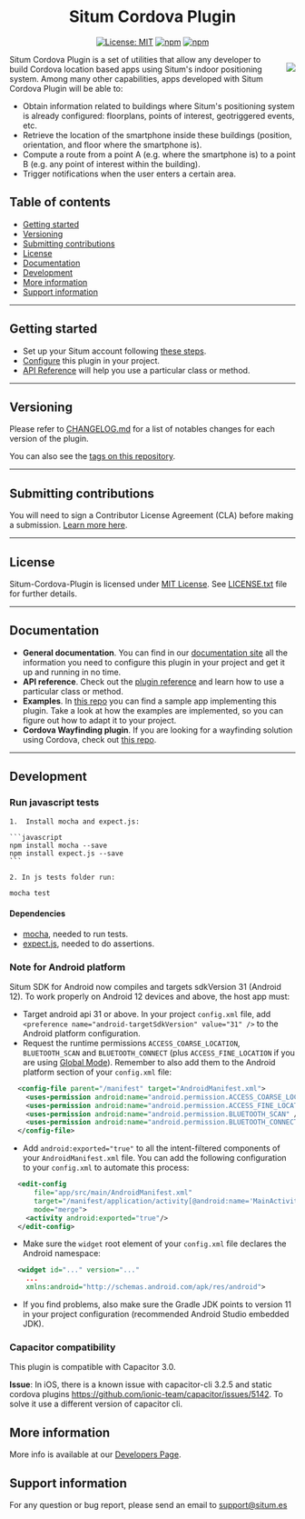 <div style="text-align:center">

# Situm Cordova Plugin
[![License: MIT](https://img.shields.io/badge/License-MIT-blue.svg)](https://opensource.org/licenses/MIT)
[![npm](https://img.shields.io/npm/v/situm-cordova-plugin-official.svg)](https://www.npmjs.com/package/situm-cordova-plugin-official)
[![npm](https://img.shields.io/npm/dm/situm-cordova-plugin-official.svg)](https://www.npmjs.com/package/situm-cordova-plugin-official)
</div>
<div style="float:right; margin-left: 1rem;">

[![](https://situm.com/wp-content/themes/situm/img/logo-situm.svg)](https://www.situm.es)
</div>

Situm Cordova Plugin is a set of utilities that allow any developer to build Cordova location based apps using Situm's indoor positioning system. Among many other capabilities, apps developed with Situm Cordova Plugin will be able to:
* Obtain information related to buildings where Situm's positioning system is already configured: floorplans, points of interest, geotriggered events, etc.
* Retrieve the location of the smartphone inside these buildings (position, orientation, and floor where the smartphone is).
* Compute a route from a point A (e.g. where the smartphone is) to a point B (e.g. any point of interest within the building).
* Trigger notifications when the user enters a certain area.


## Table of contents

  * [Getting started](#getting-started)
  * [Versioning](#versioning)
  * [Submitting contributions](#submitting-contributions)
  * [License](#license)
  * [Documentation](#documentation)
  * [Development](#development)
  * [More information](#more-information)
  * [Support information](#support-information)

---

## Getting started

- Set up your Situm account following [these steps](https://situm.com/docs/01-introduction/#3-toc-title).
- [Configure](https://situm.com/docs/04-a-basic-cordova-app/) this plugin in your project.
- [API Reference](https://developers.situm.com/sdk_documentation/cordova/jsdoc/latest/situm) will help you use a particular class or method.

---

## Versioning

Please refer to [CHANGELOG.md](https://github.com/situmtech/situm-cordova-plugin/blob/master/CHANGELOG.md) for a list of notables changes for each version of the plugin.

You can also see the [tags on this repository](https://github.com/situmtech/situm-cordova-plugin/tags).

---

## Submitting contributions

You will need to sign a Contributor License Agreement (CLA) before making a submission. [Learn more here](https://situm.com/contributions/). 

---

## License

Situm-Cordova-Plugin is licensed under [MIT License](https://opensource.org/licenses/MIT). See [LICENSE.txt](https://github.com/situmtech/situm-cordova-plugin/blob/master/LICENSE) file for further details.

---

## Documentation

- **General documentation**. You can find in our [documentation site](https://situm.com/docs/04-a-basic-cordova-app/) all the information you need to configure this plugin in your project and get it up and running in no time.
- **API reference**. Check out the [plugin reference](https://developers.situm.com/sdk_documentation/cordova/jsdoc/latest/situm) and learn how to use a particular class or method.
- **Examples**. In [this repo](https://github.com/situmtech/situm-cordova-getting-started) you can find a sample app implementing this plugin. Take a look at how the examples are implemented, so you can figure out how to adapt it to your project.
- **Cordova Wayfinding plugin**. If you are looking for a wayfinding solution using Cordova, check out [this repo](https://github.com/situmtech/situm-cordova-plugin-wayfinding).

---

## Development

### Run javascript tests

    1.  Install mocha and expect.js:
    
    ```javascript
    npm install mocha --save
    npm install expect.js --save
    ```
    
    2. In js tests folder run: 

  ```javascript 
mocha test 
  ```

#### Dependencies

  - [mocha](https://www.npmjs.com/package/mocha), needed to run tests.
  - [expect.js](https://www.npmjs.com/package/expect.js), needed to do assertions.



### Note for Android platform

Situm SDK for Android now compiles and targets sdkVersion 31 (Android 12). To work properly on Android 12 devices and above, the host app must:
  * Target android api 31 or above. In your project `config.xml` file, add `<preference name="android-targetSdkVersion" value="31" />` to the Android platform configuration.
  * Request the runtime permissions `ACCESS_COARSE_LOCATION`, `BLUETOOTH_SCAN` and `BLUETOOTH_CONNECT` (plus `ACCESS_FINE_LOCATION` if you are using [Global Mode](https://situm.com/docs/how-does-situm-work/#5-toc-title)). Remember to also add them to the Android platform section of your `config.xml` file:
  ```xml
    <config-file parent="/manifest" target="AndroidManifest.xml">
      <uses-permission android:name="android.permission.ACCESS_COARSE_LOCATION" />
      <uses-permission android:name="android.permission.ACCESS_FINE_LOCATION" /> <!-- In Global mode -->
      <uses-permission android:name="android.permission.BLUETOOTH_SCAN" />
      <uses-permission android:name="android.permission.BLUETOOTH_CONNECT" />
    </config-file>
  ```
  * Add `android:exported="true"` to all the intent-filtered components of your `AndroidManifest.xml` file. You can add the following configuration to your `config.xml` to automate this process:
  ```xml
    <edit-config
        file="app/src/main/AndroidManifest.xml"
        target="/manifest/application/activity[@android:name='MainActivity']"
        mode="merge">
      <activity android:exported="true"/>
    </edit-config>
  ```
  * Make sure the `widget` root element of your `config.xml` file declares the Android namespace:
  ```xml
    <widget id="..." version="..."
      ...
      xmlns:android="http://schemas.android.com/apk/res/android">
  ```
  * If you find problems, also make sure the Gradle JDK points to version 11 in your project configuration (recommended Android Studio embedded JDK).



### Capacitor compatibility

This plugin is compatible with Capacitor 3.0.

**Issue**: In iOS, there is a known issue with capacitor-cli 3.2.5 and static cordova plugins https://github.com/ionic-team/capacitor/issues/5142. To solve it use a different version of capacitor cli. 




## More information

More info is available at our [Developers Page](https://situm.com/docs/01-introduction/).

## Support information
For any question or bug report, please send an email to [support@situm.es](mailto:support@situm.es)
